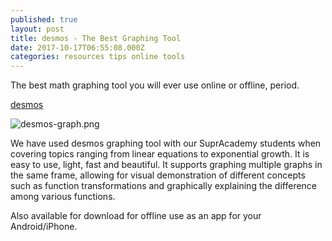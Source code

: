 ```yaml
---
published: true
layout: post
title: desmos - The Best Graphing Tool
date: 2017-10-17T06:55:08.000Z
categories: resources tips online tools
---
```

The best math graphing tool you will ever use online or offline, period. 

[desmos](https://www.desmos.com/ "Desmos Graphing")

![desmos-graph.png]({{site.baseurl}}/_posts/desmos-graph.png)



We have used desmos graphing tool with our SuprAcademy students when covering topics ranging from linear equations to exponential growth. It is easy to use, light, fast and beautiful. It supports graphing multiple graphs in the same frame, allowing for visual demonstration of different concepts such as function transformations and graphically explaining the difference among various functions. 

Also available for download for offline use as an app for your Android/iPhone.


